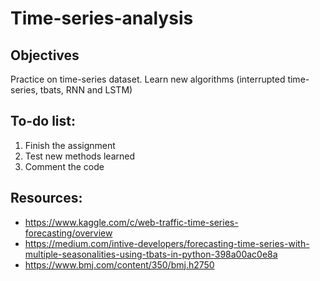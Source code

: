 # Time-series-analysis

## Objectives
Practice on time-series dataset. Learn new algorithms (interrupted time-series, tbats, RNN and LSTM)

## To-do list:

1. Finish the assignment
2. Test new methods learned
3. Comment the code

## Resources:
* https://www.kaggle.com/c/web-traffic-time-series-forecasting/overview
* https://medium.com/intive-developers/forecasting-time-series-with-multiple-seasonalities-using-tbats-in-python-398a00ac0e8a
* https://www.bmj.com/content/350/bmj.h2750
